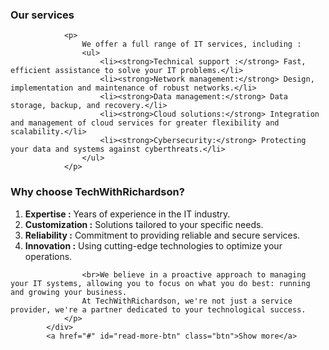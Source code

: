 <h3>Our services</h3>

                <p>
                    We offer a full range of IT services, including :
                    <ul>
                        <li><strong>Technical support :</strong> Fast, efficient assistance to solve your IT problems.</li>
                        <li><strong>Network management:</strong> Design, implementation and maintenance of robust networks.</li>
                        <li><strong>Data management:</strong> Data storage, backup, and recovery.</li>
                        <li><strong>Cloud solutions:</strong> Integration and management of cloud services for greater flexibility and scalability.</li>
                        <li><strong>Cybersecurity:</strong> Protecting your data and systems against cyberthreats.</li>
                    </ul>
                </p>


<div id="about-text" class="hidden">
                <h3>Why choose TechWithRichardson?</h3>
                <p>
                    <ol>
                        <li><strong>Expertise :</strong> Years of experience in the IT industry.</li>
                        <li><strong>Customization :</strong> Solutions tailored to your specific needs.</li>
                        <li><strong>Reliability :</strong> Commitment to providing reliable and secure services.</li>
                        <li><strong>Innovation :</strong> Using cutting-edge technologies to optimize your operations.</li>
                    </ol>

                    <br>We believe in a proactive approach to managing your IT systems, allowing you to focus on what you do best: running and growing your business. 
                    At TechWithRichardson, we're not just a service provider, we're a partner dedicated to your technological success.
                </p>
            </div>
            <a href="#" id="read-more-btn" class="btn">Show more</a>